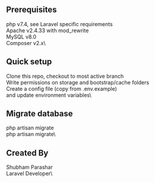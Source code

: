 ## Prerequisites

php v7.4, see Laravel specific requirements\
Apache v2.4.33 with mod_rewrite\
MySQL v8.0\
Composer v2.x\


## Quick setup

Clone this repo, checkout to most active branch\
Write permissions on storage and bootstrap/cache folders\
Create a config file (copy from .env.example)\
and update environment variables\

## Migrate database


php artisan migrate\
php artisan migrate\


## Created By
Shubham Parashar\
Laravel Developer\

